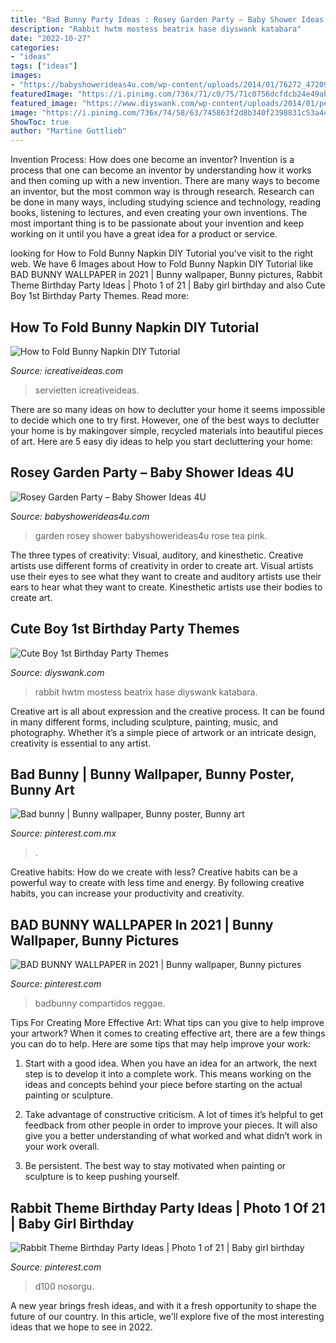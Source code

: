 ```yaml
---
title: "Bad Bunny Party Ideas : Rosey Garden Party – Baby Shower Ideas 4u"
description: "Rabbit hwtm mostess beatrix hase diyswank katabara"
date: "2022-10-27"
categories:
- "ideas"
tags: ["ideas"]
images:
- "https://babyshowerideas4u.com/wp-content/uploads/2014/01/76272_472099666154581_191584955_n.jpg"
featuredImage: "https://i.pinimg.com/736x/71/c0/75/71c0756dcfdcb24e49abdb55d781f75e.jpg"
featured_image: "https://www.diyswank.com/wp-content/uploads/2014/01/peter-rabbit-party-ideas.jpg"
image: "https://i.pinimg.com/736x/74/58/63/745863f2d8b340f2398831c53a4c081a.jpg"
ShowToc: true
author: "Martine Gottlieb"
---
```



Invention Process: How does one become an inventor?
Invention is a process that one can become an inventor by understanding how it works and then coming up with a new invention. There are many ways to become an inventor, but the most common way is through research. Research can be done in many ways, including studying science and technology, reading books, listening to lectures, and even creating your own inventions. The most important thing is to be passionate about your invention and keep working on it until you have a great idea for a product or service.

	

		
looking for How to Fold Bunny Napkin DIY Tutorial you've visit to the right web. We have 6 Images about How to Fold Bunny Napkin DIY Tutorial like BAD BUNNY WALLPAPER in 2021 | Bunny wallpaper, Bunny pictures, Rabbit Theme Birthday Party Ideas | Photo 1 of 21 | Baby girl birthday and also Cute Boy 1st Birthday Party Themes. Read more:
		
    
## How To Fold Bunny Napkin DIY Tutorial

<img loading=lazy src="http://www.icreativeideas.com/wp-content/uploads/2014/06/How-to-Fold-Bunny-Napkin-DIY-Tutorial-thumb.jpg" onerror="this.onerror=null;this.src='https://tse3.mm.bing.net/th?id=OIP.Zrmbf-xFl_E5Q8wPPx2ZYwHaHa&amp;pid=15.1';" alt="How to Fold Bunny Napkin DIY Tutorial">

_Source: icreativeideas.com_

>servietten icreativeideas. 

	

There are so many ideas on how to declutter your home it seems impossible to decide which one to try first. However, one of the best ways to declutter your home is by makingover simple, recycled materials into beautiful pieces of art. Here are 5 easy diy ideas to help you start decluttering your home: 

    
## Rosey Garden Party – Baby Shower Ideas 4U

<img loading=lazy src="https://babyshowerideas4u.com/wp-content/uploads/2014/01/76272_472099666154581_191584955_n.jpg" onerror="this.onerror=null;this.src='https://tse4.mm.bing.net/th?id=OIP.FqP-OOsNeKvV0Z3RitDsUgHaJ4&amp;pid=15.1';" alt="Rosey Garden Party – Baby Shower Ideas 4U">

_Source: babyshowerideas4u.com_

>garden rosey shower babyshowerideas4u rose tea pink. 

	

The three types of creativity: Visual, auditory, and kinesthetic.
Creative artists use different forms of creativity in order to create art. Visual artists use their eyes to see what they want to create and auditory artists use their ears to hear what they want to create. Kinesthetic artists use their bodies to create art.

    
## Cute Boy 1st Birthday Party Themes

<img loading=lazy src="https://www.diyswank.com/wp-content/uploads/2014/01/peter-rabbit-party-ideas.jpg" onerror="this.onerror=null;this.src='https://tse2.mm.bing.net/th?id=OIP.b4xKrG_ll39l5L-IGG8XDQHaKl&amp;pid=15.1';" alt="Cute Boy 1st Birthday Party Themes">

_Source: diyswank.com_

>rabbit hwtm mostess beatrix hase diyswank katabara. 

	

Creative art is all about expression and the creative process. It can be found in many different forms, including sculpture, painting, music, and photography. Whether it’s a simple piece of artwork or an intricate design, creativity is essential to any artist.

    
## Bad Bunny | Bunny Wallpaper, Bunny Poster, Bunny Art

<img loading=lazy src="https://i.pinimg.com/736x/74/58/63/745863f2d8b340f2398831c53a4c081a.jpg" onerror="this.onerror=null;this.src='https://tse1.mm.bing.net/th?id=OIP.WTQGKV4IIp1O_k3PCV9ebgHaNL&amp;pid=15.1';" alt="Bad bunny | Bunny wallpaper, Bunny poster, Bunny art">

_Source: pinterest.com.mx_

>. 

	

Creative habits: How do we create with less?
Creative habits can be a powerful way to create with less time and energy. By following creative habits, you can increase your productivity and creativity.

    
## BAD BUNNY WALLPAPER In 2021 | Bunny Wallpaper, Bunny Pictures

<img loading=lazy src="https://i.pinimg.com/736x/71/c0/75/71c0756dcfdcb24e49abdb55d781f75e.jpg" onerror="this.onerror=null;this.src='https://tse1.mm.bing.net/th?id=OIP.pJpQZXLM64SiQjIUikdGqgHaNK&amp;pid=15.1';" alt="BAD BUNNY WALLPAPER in 2021 | Bunny wallpaper, Bunny pictures">

_Source: pinterest.com_

>badbunny compartidos reggae. 

	

Tips For Creating More Effective Art: What tips can you give to help improve your artwork?
When it comes to creating effective art, there are a few things you can do to help. Here are some tips that may help improve your work: 
1. Start with a good idea. When you have an idea for an artwork, the next step is to develop it into a complete work. This means working on the ideas and concepts behind your piece before starting on the actual painting or sculpture. 

2. Take advantage of constructive criticism. A lot of times it’s helpful to get feedback from other people in order to improve your pieces. It will also give you a better understanding of what worked and what didn’t work in your work overall. 

3. Be persistent. The best way to stay motivated when painting or sculpture is to keep pushing yourself.

    
## Rabbit Theme Birthday Party Ideas | Photo 1 Of 21 | Baby Girl Birthday

<img loading=lazy src="https://i.pinimg.com/736x/1f/30/61/1f30615d7085eb721be058452a275c8c.jpg" onerror="this.onerror=null;this.src='https://tse3.mm.bing.net/th?id=OIP.V9Jug9CoiWcX05ArNRWMhAHaLG&amp;pid=15.1';" alt="Rabbit Theme Birthday Party Ideas | Photo 1 of 21 | Baby girl birthday">

_Source: pinterest.com_

>d100 nosorgu. 

	

A new year brings fresh ideas, and with it a fresh opportunity to shape the future of our country.  In this article, we'll explore five of the most interesting ideas that we hope to see in 2022. 

